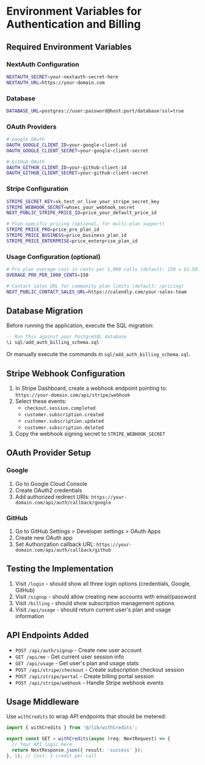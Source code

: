 # Environment Variables for Authentication and Billing

## Required Environment Variables

### NextAuth Configuration
```bash
NEXTAUTH_SECRET=your-nextauth-secret-here
NEXTAUTH_URL=https://your-domain.com
```

### Database
```bash
DATABASE_URL=postgres://user:password@host:port/database?ssl=true
```

### OAuth Providers
```bash
# Google OAuth
OAUTH_GOOGLE_CLIENT_ID=your-google-client-id
OAUTH_GOOGLE_CLIENT_SECRET=your-google-client-secret

# GitHub OAuth  
OAUTH_GITHUB_CLIENT_ID=your-github-client-id
OAUTH_GITHUB_CLIENT_SECRET=your-github-client-secret
```

### Stripe Configuration
```bash
STRIPE_SECRET_KEY=sk_test_or_live_your_stripe_secret_key
STRIPE_WEBHOOK_SECRET=whsec_your_webhook_secret
NEXT_PUBLIC_STRIPE_PRICE_ID=price_your_default_price_id

# Plan-specific pricing (optional, for multi-plan support)
STRIPE_PRICE_PRO=price_pro_plan_id
STRIPE_PRICE_BUSINESS=price_business_plan_id  
STRIPE_PRICE_ENTERPRISE=price_enterprise_plan_id
```

### Usage Configuration (optional)
```bash
# Pro plan overage cost in cents per 1,000 calls (default: 150 = $1.50)
OVERAGE_PRO_PER_1000_CENTS=150

# Contact sales URL for community plan limits (default: /pricing)
NEXT_PUBLIC_CONTACT_SALES_URL=https://calendly.com/your-sales-team
```

## Database Migration

Before running the application, execute the SQL migration:

```sql
-- Run this against your PostgreSQL database
\i sql/add_auth_billing_schema.sql
```

Or manually execute the commands in `sql/add_auth_billing_schema.sql`.

## Stripe Webhook Configuration

1. In Stripe Dashboard, create a webhook endpoint pointing to: `https://your-domain.com/api/stripe/webhook`
2. Select these events:
   - `checkout.session.completed`
   - `customer.subscription.created`
   - `customer.subscription.updated` 
   - `customer.subscription.deleted`
3. Copy the webhook signing secret to `STRIPE_WEBHOOK_SECRET`

## OAuth Provider Setup

### Google
1. Go to Google Cloud Console
2. Create OAuth2 credentials
3. Add authorized redirect URIs: `https://your-domain.com/api/auth/callback/google`

### GitHub
1. Go to GitHub Settings > Developer settings > OAuth Apps
2. Create new OAuth app
3. Set Authorization callback URL: `https://your-domain.com/api/auth/callback/github`

## Testing the Implementation

1. Visit `/login` - should show all three login options (credentials, Google, GitHub)
2. Visit `/signup` - should allow creating new accounts with email/password
3. Visit `/billing` - should show subscription management options
4. Visit `/api/usage` - should return current user's plan and usage information

## API Endpoints Added

- `POST /api/auth/signup` - Create new user account
- `GET /api/me` - Get current user session info
- `GET /api/usage` - Get user's plan and usage stats
- `POST /api/stripe/checkout` - Create subscription checkout session
- `POST /api/stripe/portal` - Create billing portal session
- `POST /api/stripe/webhook` - Handle Stripe webhook events

## Usage Middleware

Use `withCredits` to wrap API endpoints that should be metered:

```typescript
import { withCredits } from '@/lib/withCredits';

export const GET = withCredits(async (req: NextRequest) => {
  // Your API logic here
  return NextResponse.json({ result: 'success' });
}, 1); // Cost: 1 credit per call
```